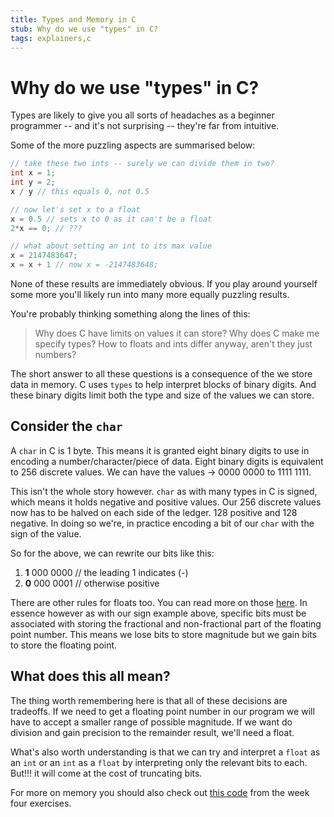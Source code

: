 ```yaml
---
title: Types and Memory in C
stub: Why do we use "types" in C?
tags: explainers,c
---
```

# Why do we use "types" in C?

Types are likely to give you all sorts of headaches as a beginner programmer --
and it's not surprising -- they're far from intuitive.

Some of the more puzzling aspects are summarised below:
```c
// take these two ints -- surely we can divide them in two?
int x = 1;
int y = 2;
x / y // this equals 0, not 0.5

// now let's set x to a float
x = 0.5 // sets x to 0 as it can't be a float
2*x == 0; // ???

// what about setting an int to its max value
x = 2147483647;
x = x + 1 // now x = -2147483648;
```
None of these results are immediately obvious. If you play around yourself some more
you'll likely run into many more equally puzzling results.

You're probably thinking something along the lines of this:
> Why does C have limits on values it can store?
> Why does C make me specify types?
> How to floats and ints differ anyway, aren't they just numbers?

The short answer to all these questions is a consequence of the we store data in memory. C uses ```types``` to help interpret blocks of binary digits. And these binary
digits limit both the type and size of the values we can store.

## Consider the ```char```
A ```char``` in C is 1 byte. This means it is granted eight binary digits to
use in encoding a number/character/piece of data.
Eight binary digits is equivalent to 256 discrete values.
We can have the values ->
0000 0000 to 1111 1111.

This isn't the whole story however. ```char``` as with many types in C is signed,
which means it holds negative and positive values. Our 256 discrete values now has to be halved on each side of the ledger.
128 positive and 128 negative. In doing so we're, in practice encoding a bit of our ```char``` with the sign of the value.

So for the above, we can rewrite our bits like this:

1. **1** 000 0000 // the leading 1 indicates (-)
2. **0** 000 0001 // otherwise positive

There are other rules for floats too. You can
read more on those [here][1]. In essence however as with our sign example above,
specific bits must be associated with storing
the fractional and non-fractional part of the floating point number.
This means we lose bits to store magnitude but we gain bits to store the floating point.

## What does this all mean?
The thing worth remembering here is that
all of these decisions are tradeoffs.
If we need to get a floating point number
in our program we will have to accept a smaller range of possible magnitude.
If we want do division and gain precision to the remainder result, we'll need a float.

What's also worth understanding is that we can
try and interpret a ```float``` as an ```int``` or an ```int``` as a ```float``` by interpreting only the relevant bits to each.
But!!! it will come at the cost of truncating bits.

For more on memory you should also check out [this code]({{site.url}}/labs/week4/memory) from the week four exercises.

[1]: http://www.cs.yale.edu/homes/aspnes/pinewiki/C(2f)FloatingPoint.html
